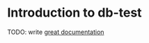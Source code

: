 # Introduction to db-test

TODO: write [great documentation](http://jacobian.org/writing/what-to-write/)

